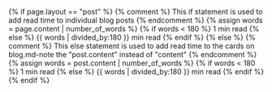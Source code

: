 {% if page.layout == "post" %}
    {% comment %}
    This if statement is used to add read time to individual blog posts
    {% endcomment %}
    {% assign words = page.content | number_of_words %}
    {% if words < 180 %}
    1 min read
    {% else %}
    {{ words | divided_by:180 }} min read
    <script src="/assets/js/progress-bar.min.js" type="text/javascript"></script>
    {% endif %}
{% else %}
    {% comment %}
    This else statement is used to add read time to the cards on blog.md-note the "post.content" instead of "content"
    {% endcomment %}
    {% assign words = post.content | number_of_words %}
    {% if words < 180 %}
    1 min read
    {% else %}
    {{ words | divided_by:180 }} min read
    {% endif %}
{% endif %}   